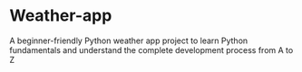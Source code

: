# Weather-app
A beginner-friendly Python weather app project to learn Python fundamentals and understand the complete development process from A to Z
